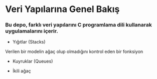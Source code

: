 
# Veri Yapılarına Genel Bakış

<h3>Bu depo, farklı veri yapılarını C programlama dili kullanarak uygulamalarını içerir.</h3>

+ Yığıtlar (Stacks) </br>

Verilen bir modelin ağaç olup olmadığını kontrol eden bir fonksiyon</br>


+ Kuyruklar (Queues) </br>


+ İkili ağaç </br>


